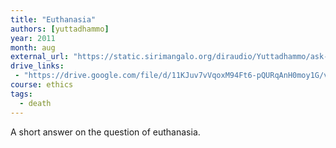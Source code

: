 ```yaml
---
title: "Euthanasia"
authors: [yuttadhammo]
year: 2011
month: aug
external_url: "https://static.sirimangalo.org/diraudio/Yuttadhammo/ask-a-monk/110813_Euthanasia.mp3"
drive_links:
 - "https://drive.google.com/file/d/11KJuv7vVqoxM94Ft6-pQURqAnH0moy1G/view?usp=drivesdk"
course: ethics
tags:
  - death
---
```


A short answer on the question of euthanasia.
